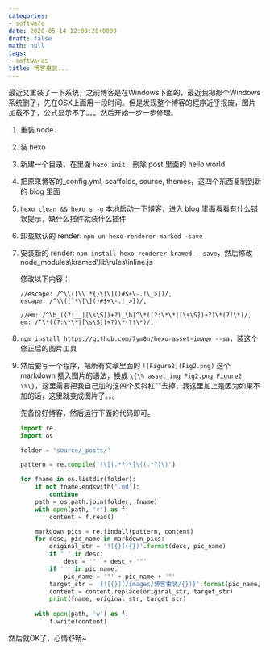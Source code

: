 ```yaml
---
categories:
- software
date: 2020-05-14 12:00:28+0000
draft: false
math: null
tags:
- softwares
title: 博客重装...
---
```

最近又重装了一下系统，之前博客是在Windows下面的，最近我把那个Windows系统删了，先在OSX上面用一段时间。但是发现整个博客的程序近乎报废，图片加载不了，公式显示不了。。。然后开始一步一步修理。

<!--more-->

1. 重装 node

2. 装 hexo

3. 新建一个目录，在里面 `hexo init`，删除 post 里面的 hello world

4. 把原来博客的_config.yml, scaffolds, source, themes，这四个东西复制到新的 blog 里面

5. `hexo clean && hexo s -g` 本地启动一下博客，进入 blog 里面看看有什么错误提示，缺什么插件就装什么插件

6. 卸载默认的 render: `npm un hexo-renderer-marked -save`

7. 安装新的 render: `npm install hexo-renderer-kramed --save`，然后修改 node_modules\kramed\lib\rules\inline.js

    修改以下内容：
    ```
    //escape: /^\\([\\`*{}\[\]()#$+\-.!\_>])/,
    escape: /^\\([`*\[\]()#$+\-.!_>])/,
    ```

    ```
    //em: /^\b_((?:__|[\s\S])+?)_\b|^\*((?:\*\*|[\s\S])+?)\*(?!\*)/,
    em: /^\*((?:\*\*|[\s\S])+?)\*(?!\*)/,
    ```

8. `npm install https://github.com/7ym0n/hexo-asset-image --sa`，装这个修正后的图片工具

9. 然后要写一个程序，把所有文章里面的 `![Figure2](Fig2.png)` 这个 markdown 插入图片的语法，换成 ```\{\% asset_img Fig2.png Figure2 \%\}```，这里需要把我自己加的这四个反斜杠"\"去掉，我这里加上是因为如果不加的话，这里就变成图片了。。。

    先备份好博客，然后运行下面的代码即可。

    ```python
    import re
    import os

    folder = 'source/_posts/'

    pattern = re.compile('!\[(.*?)\]\((.*?)\)')

    for fname in os.listdir(folder):
        if not fname.endswith('.md'):
            continue
        path = os.path.join(folder, fname)
        with open(path, 'r') as f:
            content = f.read()

        markdown_pics = re.findall(pattern, content)
        for desc, pic_name in markdown_pics:
            original_str = '![{}]({})'.format(desc, pic_name)
            if ' ' in desc:
                desc = '"' + desc + '"'
            if ' ' in pic_name:
                pic_name = '"' + pic_name + '"'
            target_str = '{![{}](/images/博客重装/{})}'.format(pic_name, desc)
            content = content.replace(original_str, target_str)
            print(fname, original_str, target_str)
        
        with open(path, 'w') as f:
            f.write(content)

    ```

然后就OK了，心情舒畅~